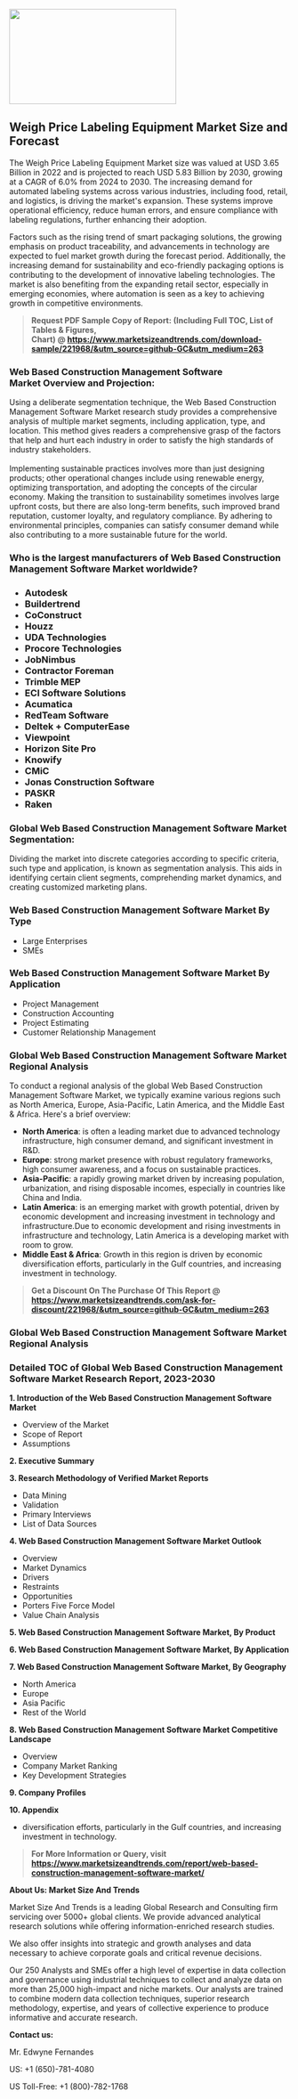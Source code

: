 <p><img class="alignnone size-medium wp-image-20088" src="https://ffe5etoiles.com/wp-content/uploads/2024/12/MST1-300x171.png" alt="" width="300" height="171" /></p><h2>Weigh Price Labeling Equipment Market Size and Forecast</h2><p>The Weigh Price Labeling Equipment Market size was valued at USD 3.65 Billion in 2022 and is projected to reach USD 5.83 Billion by 2030, growing at a CAGR of 6.0% from 2024 to 2030. The increasing demand for automated labeling systems across various industries, including food, retail, and logistics, is driving the market's expansion. These systems improve operational efficiency, reduce human errors, and ensure compliance with labeling regulations, further enhancing their adoption.</p><p>Factors such as the rising trend of smart packaging solutions, the growing emphasis on product traceability, and advancements in technology are expected to fuel market growth during the forecast period. Additionally, the increasing demand for sustainability and eco-friendly packaging options is contributing to the development of innovative labeling technologies. The market is also benefiting from the expanding retail sector, especially in emerging economies, where automation is seen as a key to achieving growth in competitive environments.</p></p><blockquote id="" class=""><strong>Request PDF Sample Copy of Report: (Including Full TOC, List of Tables &amp; Figures, Chart)&nbsp;@&nbsp;<strong><a href="https://www.marketsizeandtrends.com/download-sample/221968/&utm_source=github-GC&utm_medium=263" target="_blank">https://www.marketsizeandtrends.com/download-sample/221968/&utm_source=github-GC&utm_medium=263</a></strong></strong></blockquote><h3 id="" class="">Web Based Construction Management Software Market&nbsp;Overview and Projection:</h3><p id="" class="">Using a deliberate segmentation technique, the Web Based Construction Management Software Market research study provides a comprehensive analysis of multiple market segments, including application, type, and location. This method gives readers a comprehensive grasp of the factors that help and hurt each industry in order to satisfy the high standards of industry stakeholders. <br /> <br />Implementing sustainable practices involves more than just designing products; other operational changes include using renewable energy, optimizing transportation, and adopting the concepts of the circular economy. Making the transition to sustainability sometimes involves large upfront costs, but there are also long-term benefits, such improved brand reputation, customer loyalty, and regulatory compliance. By adhering to environmental principles, companies can satisfy consumer demand while also contributing to a more sustainable future for the world.</p><h3 id="" class="">Who is the largest manufacturers of&nbsp;Web Based Construction Management Software Market worldwide?</h3><h3 class=""><p><ul><li>Autodesk </li><li> Buildertrend </li><li> CoConstruct </li><li> Houzz </li><li> UDA Technologies </li><li> Procore Technologies </li><li> JobNimbus </li><li> Contractor Foreman </li><li> Trimble MEP </li><li> ECI Software Solutions </li><li> Acumatica </li><li> RedTeam Software </li><li> Deltek + ComputerEase </li><li> Viewpoint </li><li> Horizon Site Pro </li><li> Knowify </li><li> CMiC </li><li> Jonas Construction Software </li><li> PASKR </li><li> Raken</li></ul></p></h3><h3 id="" class="">Global&nbsp;Web Based Construction Management Software Market Segmentation:</h3><p id="" class="">Dividing the market into discrete categories according to specific criteria, such type and application, is known as segmentation analysis. This aids in identifying certain client segments, comprehending market dynamics, and creating customized marketing plans.</p><h3 id="" class="">Web Based Construction Management Software Market&nbsp;By Type</h3><p><p><ul><li>Large Enterprises</li><li> SMEs</p></li></ul></p></p><h3 id="" class="">Web Based Construction Management Software Market&nbsp;By Application</h3><p class=""><p><ul><li>Project Management</li><li> Construction Accounting</li><li> Project Estimating</li><li> Customer Relationship Management</li></ul></p></p><h3 id="" class="">Global Web Based Construction Management Software Market Regional Analysis</h3><p id="" class="">To conduct a regional analysis of the global Web Based Construction Management Software Market, we typically examine various regions such as North America, Europe, Asia-Pacific, Latin America, and the Middle East &amp; Africa. Here's a brief overview:</p><ul><li><strong>North America</strong>: is often a leading market due to advanced technology infrastructure, high consumer demand, and significant investment in R&amp;D.</li><li><strong>Europe</strong>: strong market presence with robust regulatory frameworks, high consumer awareness, and a focus on sustainable practices.</li><li><strong>Asia-Pacific</strong>: a rapidly growing market driven by increasing population, urbanization, and rising disposable incomes, especially in countries like China and India.</li><li><strong>Latin America</strong>: is an emerging market with growth potential, driven by economic development and increasing investment in technology and infrastructure.Due to economic development and rising investments in infrastructure and technology, Latin America is a developing market with room to grow.</li><li><strong>Middle East &amp; Africa</strong>: Growth in this region is driven by economic diversification efforts, particularly in the Gulf countries, and increasing investment in technology.</li></ul><blockquote id="" class=""><strong>Get a Discount On The Purchase Of This Report @ <strong><a href="https://www.marketsizeandtrends.com/ask-for-discount/221968/&utm_source=github-GC&utm_medium=263" target="_blank">https://www.marketsizeandtrends.com/ask-for-discount/221968/&utm_source=github-GC&utm_medium=263</a></strong></strong></blockquote><h3 id="" class="">Global Web Based Construction Management Software Market Regional Analysis</h3><h3 id="" class="">Detailed TOC of Global Web Based Construction Management Software Market Research Report, 2023-2030</h3><p id="" class=""><strong>1. Introduction of the Web Based Construction Management Software Market</strong></p><ul><li>Overview of the Market</li><li>Scope of Report</li><li>Assumptions</li></ul><p id="" class=""><strong>2. Executive Summary</strong></p><p id="" class=""><strong>3. Research Methodology of Verified Market Reports</strong></p><ul><li>Data Mining</li><li>Validation</li><li>Primary Interviews</li><li>List of Data Sources</li></ul><p id="" class=""><strong>4. Web Based Construction Management Software Market Outlook</strong></p><ul><li>Overview</li><li>Market Dynamics</li><li>Drivers</li><li>Restraints</li><li>Opportunities</li><li>Porters Five Force Model</li><li>Value Chain Analysis</li></ul><p id="" class=""><strong>5. Web Based Construction Management Software Market, By Product</strong></p><p id="" class=""><strong>6. Web Based Construction Management Software Market, By Application</strong></p><p id="" class=""><strong>7. Web Based Construction Management Software Market, By Geography</strong></p><ul><li>North America</li><li>Europe</li><li>Asia Pacific</li><li>Rest of the World</li></ul><p id="" class=""><strong>8. Web Based Construction Management Software Market Competitive Landscape</strong></p><ul><li>Overview</li><li>Company Market Ranking</li><li>Key Development Strategies</li></ul><p id="" class=""><strong>9. Company Profiles</strong></p><p id="" class=""><strong>10. Appendix</strong></p><ul><li>diversification efforts, particularly in the Gulf countries, and increasing investment in technology.</li></ul><blockquote id="" class=""><strong>For More Information or Query, visit <strong><strong><a href="https://www.marketsizeandtrends.com/report/web-based-construction-management-software-market/" target="_blank">https://www.marketsizeandtrends.com/report/web-based-construction-management-software-market/</a></strong></strong></strong></blockquote><p id="" class=""><strong>About Us: Market Size And Trends</strong></p><p id="" class="">Market Size And Trends is a leading Global Research and Consulting firm servicing over 5000+ global clients. We provide advanced analytical research solutions while offering information-enriched research studies.</p><p id="" class="">We also offer insights into strategic and growth analyses and data necessary to achieve corporate goals and critical revenue decisions.</p><p id="" class="">Our 250 Analysts and SMEs offer a high level of expertise in data collection and governance using industrial techniques to collect and analyze data on more than 25,000 high-impact and niche markets. Our analysts are trained to combine modern data collection techniques, superior research methodology, expertise, and years of collective experience to produce informative and accurate research.</p><p id="" class=""><strong>Contact us:</strong></p><p id="" class="">Mr. Edwyne Fernandes</p><p id="" class="">US: +1 (650)-781-4080</p><p id="" class="">US Toll-Free: +1 (800)-782-1768</p>
